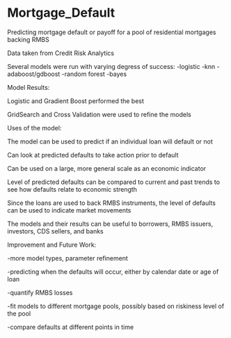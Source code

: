 # Mortgage_Default
Predicting mortgage default or payoff for a pool of residential mortgages backing RMBS

Data taken from Credit Risk Analytics

Several models were run with varying degress of success:
-logistic
-knn
-adaboost/gdboost
-random forest
-bayes






Model Results:

Logistic and Gradient Boost performed the best

GridSearch and Cross Validation were used to refine the models





Uses of the model:

The model can be used to predict if an individual loan will default or not

Can look at predicted defaults to take action prior to default

Can be used on a large, more general scale as an economic indicator 

Level of predicted defaults can be compared to current and past trends to see how defaults relate to economic strength

Since the loans are used to back RMBS instruments, the level of defaults can be used to indicate market movements

The models and their results can be useful to borrowers, RMBS issuers, investors, CDS sellers, and banks








Improvement and Future Work:

-more model types, parameter refinement

-predicting when the defaults will occur, either by calendar date or age of loan

-quantify RMBS losses

-fit models to different mortgage pools, possibly based on riskiness level of the pool

-compare defaults at different points in time
